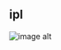 ## ipl

![image alt](https://www.google.com/url?sa=i&url=https%3A%2F%2Fthejuniorage.com%2Fsports%2Feverything-about-ipl%2F&psig=AOvVaw2v4bVOsUOCX5UGH5Rlod24&ust=1742537683077000&source=images&cd=vfe&opi=89978449&ved=0CBQQjRxqFwoTCMi11-6AmIwDFQAAAAAdAAAAABAE)


